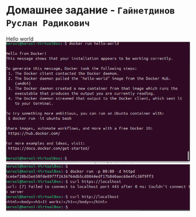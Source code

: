 # Домашнее задание  - `Гайнетдинов Руслан Радикович`


Hello world
![alt text](image.png)
![alt text](image-1.png)
